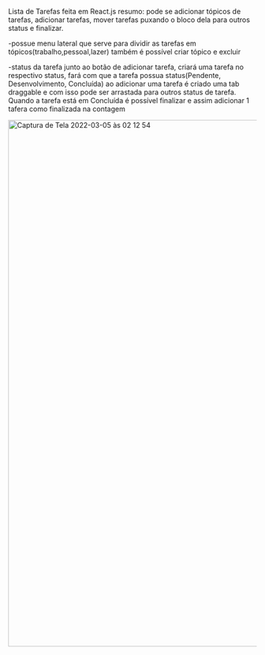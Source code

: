 Lista de Tarefas feita em React.js
  resumo: pode se adicionar tópicos de tarefas, adicionar tarefas, mover tarefas puxando o bloco dela para outros status e finalizar.

-possue menu lateral que serve para dividir as tarefas em tópicos(trabalho,pessoal,lazer)
  também é possível criar tópico e excluir
  
-status da tarefa junto ao botão de adicionar tarefa, criará uma tarefa no respectivo status, fará com que a tarefa possua status(Pendente, Desenvolvimento, Concluída)
  ao adicionar uma tarefa é criado uma tab draggable e com isso pode ser arrastada para outros status de tarefa.
  Quando a tarefa está em Concluída é possível finalizar e assim adicionar 1 tafera como finalizada na contagem
  
  <img width="1069" alt="Captura de Tela 2022-03-05 às 02 12 54" src="https://user-images.githubusercontent.com/71355927/156869112-b93dc1bb-75ba-41ae-9336-b36b7f90fe37.png">

